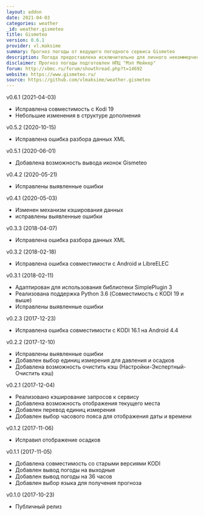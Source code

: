 ```yaml
---
layout: addon
date: 2021-04-03
categories: weather
_id: weather.gismeteo
title: Gismeteo
version: 0.6.1
provider: vl.maksime
summary: Прогноз погоды от ведущего погодного сервиса Gismeteo
description: Погода предоставлена исключительно для личного некоммерческого использования
disclaimer: Прогноз погоды подготовлен НПЦ "Мэп Мейкер"
forum: http://xbmc.ru/forum/showthread.php?t=14692
website: https://www.gismeteo.ru/ 
source: https://github.com/vlmaksime/weather.gismeteo
---
```

v0.6.1 (2021-04-03)
- Исправлена совместимость с Kodi 19
- Небольшие изменения в структуре дополнения

v0.5.2 (2020-10-15)
- Исправлена ошибка разбора данных XML

v0.5.1 (2020-06-01)
- Добавлена возможность вывода иконок Gismeteo

v0.4.2 (2020-05-21)
- Исправлены выявленные ошибки

v0.4.1 (2020-05-03)
- Изменен механизм кэширования данных
- исправлены выявленные ошибки

v0.3.3 (2018-04-07)
- Исправлена ошибка разбора данных XML

v0.3.2 (2018-02-18)
- Исправлена ошибка совместимости с Android и LibreELEC

v0.3.1 (2018-02-11)
- Адаптирован для использования библиотеки SimplePlugin 3
- Реализована поддержка Python 3.6 (Совместимость с KODI 19 и выше)
- Исправлены выявленные ошибки

v0.2.3 (2017-12-23)
- Исправлена ошибка совместимости с KODI 16.1 на Android 4.4

v0.2.2 (2017-12-10)
- Исправлены выявленные ошибки
- Добавлен выбор единиц измерения для давления и осадков
- Добавлена возможность очистить кэш (Настройки-Экспертный-Очистить кэш)

v0.2.1 (2017-12-04)
- Реализовано кэширование запросов к сервису
- Добавлена возможность отображения текущего места
- Добавлен перевод единиц измерения
- Добавлен выбор часового пояса для отображения даты и времени

v0.1.2 (2017-11-06)
- Исправил отображение осадков

v0.1.1 (2017-11-05)
- Добавлена совместимость со старыми версиями KODI
- Добавлен вывод погоды на выходные
- Добавлен вывод погоды на 36 часов
- Добавлен выбор языка для получения прогноза

v0.1.0 (2017-10-23)
- Публичный релиз